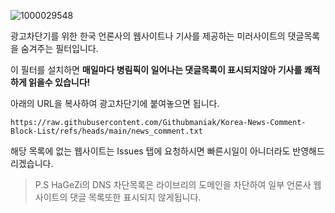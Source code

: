 ![1000029548](https://github.com/user-attachments/assets/cdbaaae7-3872-4169-af76-4cbf9f75855c)


광고차단기를 위한 한국 언론사의 웹사이트나 기사를 제공하는 미러사이트의 댓글목록을 숨겨주는 필터입니다.

이 필터를 설치하면 **매일마다 병림픽이 일어나는 댓글목록이 표시되지않아 기사를 쾌적하게 읽을수 있습니다!**

아래의 URL을 복사하여 광고차단기에 붙여놓으면 됩니다.
```
https://raw.githubusercontent.com/Githubmaniak/Korea-News-Comment-Block-List/refs/heads/main/news_comment.txt
```

해당 목록에 없는 웹사이트는 Issues 탭에 요청하시면 빠른시일이 아니더라도 반영해드리겠습니다.

>P.S HaGeZi의 DNS 차단목록은 라이브리의 도메인을 차단하여 일부 언론사 웹사이트의 댓글 목록또한 표시되지 않게됩니다.
